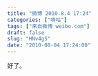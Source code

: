 ```yaml
---
title: "微博 2010.8.4 17:24"
categories: ["嘀咕"]
tags: ["来自微博 weibo.com"]
draft: false
slug: "HNv4gS"
date: "2010-08-04 17:24:00"
---
```


<p>好了。 ​​​​</p>
